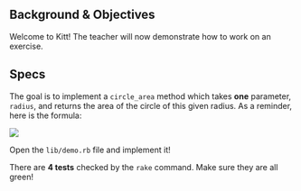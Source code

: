 ## Background & Objectives

Welcome to Kitt! The teacher will now demonstrate how to work on an exercise.

## Specs

The goal is to implement a `circle_area` method which takes **one** parameter,
`radius`, and returns the area of the circle of this given radius. As a reminder,
here is the formula:

![](https://raw.githubusercontent.com/lewagon/fullstack-images/master/ruby/area-circle.png)

Open the `lib/demo.rb` file and implement it!

There are **4 tests** checked by the `rake` command. Make sure they are all green!
